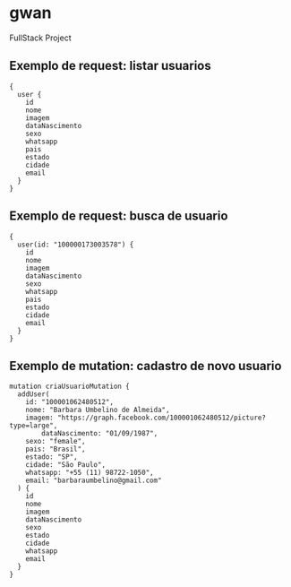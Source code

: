 # gwan
FullStack Project


## Exemplo de request: listar usuarios ##

```
{
  user {
    id
    nome
    imagem
    dataNascimento    
    sexo
    whatsapp
    pais
    estado
    cidade
    email 
  }
}
```

## Exemplo de request: busca de usuario ##

```
{
  user(id: "100000173003578") {
    id
    nome
    imagem
    dataNascimento    
    sexo
    whatsapp
    pais
    estado
    cidade
    email 
  }
}
```

## Exemplo de mutation: cadastro de novo usuario ##
```
mutation criaUsuarioMutation {
  addUser(
  	id: "100001062480512",
  	nome: "Barbara Umbelino de Almeida",
  	imagem: "https://graph.facebook.com/100001062480512/picture?type=large",
		dataNascimento: "01/09/1987",
  	sexo: "female",
  	pais: "Brasil",
  	estado: "SP",
  	cidade: "São Paulo",
  	whatsapp: "+55 (11) 98722-1050",
  	email: "barbaraumbelino@gmail.com"
  ) {
    id
    nome
    imagem
    dataNascimento
    sexo
    estado
    cidade
    whatsapp
    email
  }
}
```